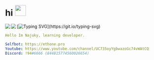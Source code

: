 # hi <img src="https://cdn.discordapp.com/emojis/914618522682937415.png" width="35px">
<img align="left" src="https://github-readme-stats.vercel.app/api?username=Najuky&include_all_commits=true&count_private=true&show_icons=true&theme=midnight-purple"> 
<img align="left" src="https://github-readme-stats.vercel.app/api/top-langs/?username=Najuky&theme=midnight-purple">

[![Typing SVG](https://readme-typing-svg.herokuapp.com?color=%237F46CA&size=17&duration=2000&multiline=true&width=366&height=80&lines=Thanks+for+visiting+my+profile.;If+you+decide+to+skid+from+here%2C;atleast+leave+credit.)](https://git.io/typing-svg)
```yaml
Hello Im Najuky, learning developer.

Selfbot: https://ethone.pro
Youtube: https://www.youtube.com/channel/UC735oyYgbwazoGc74vWAtCQ
Discord: !94#6666 (844815774560026654)
```
